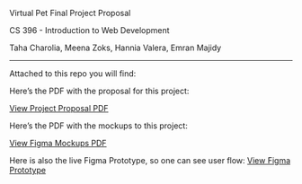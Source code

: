 Virtual Pet Final Project Proposal

CS 396 - Introduction to Web Development

Taha Charolia, Meena Zoks, Hannia Valera, Emran Majidy

--------------------------------------------------------

Attached to this repo you will find:

Here’s the PDF with the proposal for this project:

[View Project Proposal PDF](CS396_Web_Dev_Final_Project_Proposal.pdf)

Here’s the PDF with the mockups to this project:

[View Figma Mockups PDF](figmaMockups.pdf)

Here is also the live Figma Prototype, so one can see user flow:
[View Figma Prototype](https://embed.figma.com/proto/YVqW1YD0AgmV8y90I98aPg/webdev?node-id=2-19&node-type=canvas&scaling=scale-down&content-scaling=fixed&page-id=0%3A1&starting-point-node-id=2%3A19&embed-host=share)
